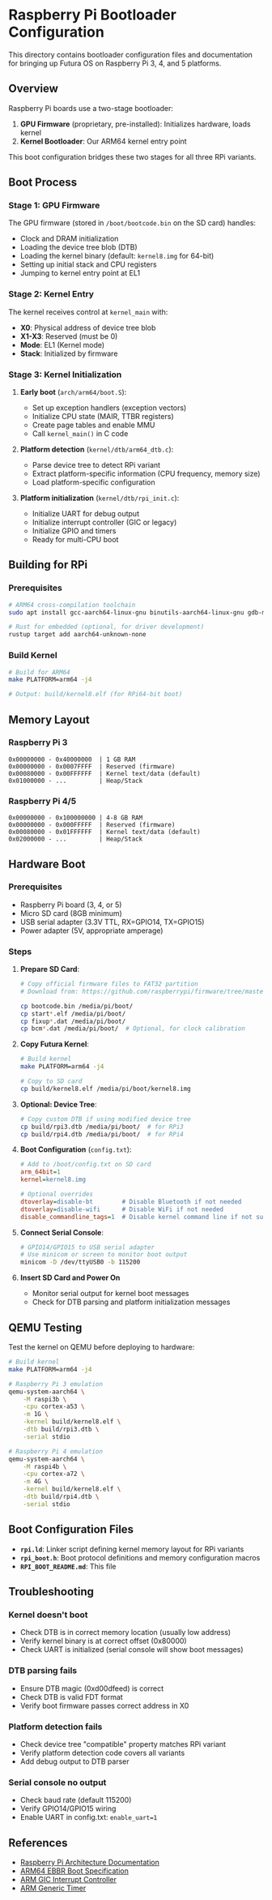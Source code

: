 # Raspberry Pi Bootloader Configuration

This directory contains bootloader configuration files and documentation for bringing up Futura OS on Raspberry Pi 3, 4, and 5 platforms.

## Overview

Raspberry Pi boards use a two-stage bootloader:
1. **GPU Firmware** (proprietary, pre-installed): Initializes hardware, loads kernel
2. **Kernel Bootloader**: Our ARM64 kernel entry point

This boot configuration bridges these two stages for all three RPi variants.

## Boot Process

### Stage 1: GPU Firmware

The GPU firmware (stored in `/boot/bootcode.bin` on the SD card) handles:
- Clock and DRAM initialization
- Loading the device tree blob (DTB)
- Loading the kernel binary (default: `kernel8.img` for 64-bit)
- Setting up initial stack and CPU registers
- Jumping to kernel entry point at EL1

### Stage 2: Kernel Entry

The kernel receives control at `kernel_main` with:
- **X0**: Physical address of device tree blob
- **X1-X3**: Reserved (must be 0)
- **Mode**: EL1 (Kernel mode)
- **Stack**: Initialized by firmware

### Stage 3: Kernel Initialization

1. **Early boot** (`arch/arm64/boot.S`):
   - Set up exception handlers (exception vectors)
   - Initialize CPU state (MAIR, TTBR registers)
   - Create page tables and enable MMU
   - Call `kernel_main()` in C code

2. **Platform detection** (`kernel/dtb/arm64_dtb.c`):
   - Parse device tree to detect RPi variant
   - Extract platform-specific information (CPU frequency, memory size)
   - Load platform-specific configuration

3. **Platform initialization** (`kernel/dtb/rpi_init.c`):
   - Initialize UART for debug output
   - Initialize interrupt controller (GIC or legacy)
   - Initialize GPIO and timers
   - Ready for multi-CPU boot

## Building for RPi

### Prerequisites

```bash
# ARM64 cross-compilation toolchain
sudo apt install gcc-aarch64-linux-gnu binutils-aarch64-linux-gnu gdb-multiarch

# Rust for embedded (optional, for driver development)
rustup target add aarch64-unknown-none
```

### Build Kernel

```bash
# Build for ARM64
make PLATFORM=arm64 -j4

# Output: build/kernel8.elf (for RPi64-bit boot)
```

## Memory Layout

### Raspberry Pi 3
```
0x00000000 - 0x40000000  | 1 GB RAM
0x00000000 - 0x0007FFFF  | Reserved (firmware)
0x00080000 - 0x00FFFFFF  | Kernel text/data (default)
0x01000000 - ...         | Heap/Stack
```

### Raspberry Pi 4/5
```
0x00000000 - 0x100000000 | 4-8 GB RAM
0x00000000 - 0x000FFFFF  | Reserved (firmware)
0x00080000 - 0x01FFFFFF  | Kernel text/data (default)
0x02000000 - ...         | Heap/Stack
```

## Hardware Boot

### Prerequisites

- Raspberry Pi board (3, 4, or 5)
- Micro SD card (8GB minimum)
- USB serial adapter (3.3V TTL, RX=GPIO14, TX=GPIO15)
- Power adapter (5V, appropriate amperage)

### Steps

1. **Prepare SD Card**:
   ```bash
   # Copy official firmware files to FAT32 partition
   # Download from: https://github.com/raspberrypi/firmware/tree/master/boot

   cp bootcode.bin /media/pi/boot/
   cp start*.elf /media/pi/boot/
   cp fixup*.dat /media/pi/boot/
   cp bcm*.dat /media/pi/boot/  # Optional, for clock calibration
   ```

2. **Copy Futura Kernel**:
   ```bash
   # Build kernel
   make PLATFORM=arm64 -j4

   # Copy to SD card
   cp build/kernel8.elf /media/pi/boot/kernel8.img
   ```

3. **Optional: Device Tree**:
   ```bash
   # Copy custom DTB if using modified device tree
   cp build/rpi3.dtb /media/pi/boot/  # for RPi3
   cp build/rpi4.dtb /media/pi/boot/  # for RPi4
   ```

4. **Boot Configuration** (`config.txt`):
   ```ini
   # Add to /boot/config.txt on SD card
   arm_64bit=1
   kernel=kernel8.img

   # Optional overrides
   dtoverlay=disable-bt        # Disable Bluetooth if not needed
   dtoverlay=disable-wifi      # Disable WiFi if not needed
   disable_commandline_tags=1  # Disable kernel command line if not supported
   ```

5. **Connect Serial Console**:
   ```bash
   # GPIO14/GPIO15 to USB serial adapter
   # Use minicom or screen to monitor boot output
   minicom -D /dev/ttyUSB0 -b 115200
   ```

6. **Insert SD Card and Power On**
   - Monitor serial output for kernel boot messages
   - Check for DTB parsing and platform initialization messages

## QEMU Testing

Test the kernel on QEMU before deploying to hardware:

```bash
# Build kernel
make PLATFORM=arm64 -j4

# Raspberry Pi 3 emulation
qemu-system-aarch64 \
    -M raspi3b \
    -cpu cortex-a53 \
    -m 1G \
    -kernel build/kernel8.elf \
    -dtb build/rpi3.dtb \
    -serial stdio

# Raspberry Pi 4 emulation
qemu-system-aarch64 \
    -M raspi4b \
    -cpu cortex-a72 \
    -m 4G \
    -kernel build/kernel8.elf \
    -dtb build/rpi4.dtb \
    -serial stdio
```

## Boot Configuration Files

- **`rpi.ld`**: Linker script defining kernel memory layout for RPi variants
- **`rpi_boot.h`**: Boot protocol definitions and memory configuration macros
- **`RPI_BOOT_README.md`**: This file

## Troubleshooting

### Kernel doesn't boot
- Check DTB is in correct memory location (usually low address)
- Verify kernel binary is at correct offset (0x80000)
- Check UART is initialized (serial console will show boot messages)

### DTB parsing fails
- Ensure DTB magic (0xd00dfeed) is correct
- Check DTB is valid FDT format
- Verify boot firmware passes correct address in X0

### Platform detection fails
- Check device tree "compatible" property matches RPi variant
- Verify platform detection code covers all variants
- Add debug output to DTB parser

### Serial console no output
- Check baud rate (default 115200)
- Verify GPIO14/GPIO15 wiring
- Enable UART in config.txt: `enable_uart=1`

## References

- [Raspberry Pi Architecture Documentation](https://github.com/raspberrypi/firmware/wiki)
- [ARM64 EBBR Boot Specification](https://github.com/ARM-software/ebbr)
- [ARM GIC Interrupt Controller](https://developer.arm.com/documentation/ihi0048/latest)
- [ARM Generic Timer](https://developer.arm.com/documentation/ddi0467/latest)

